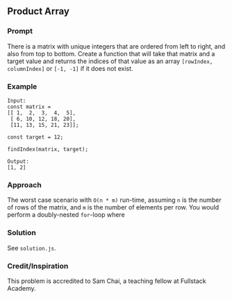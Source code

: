 ## Product Array

### Prompt
There is a matrix with unique integers that are ordered from left to right, and also from top to bottom. Create a function that will take that matrix and a target value and returns the indices of that value as an array `[rowIndex, columnIndex]` or `[-1, -1]` if it does not exist.

### Example
```
Input:
const matrix =
[[ 1,  2,  3,  4,  5],
 [ 6, 10, 12, 18, 20],
 [11, 13, 15, 21, 23]];

const target = 12;

findIndex(matrix, target);

Output:
[1, 2]
```

### Approach
The worst case scenario with `O(n * m)` run-time, assuming `n` is the number of rows of the matrix, and `m` is the number of elements per row. You would perform a doubly-nested `for`-loop where

### Solution
See `solution.js`.

### Credit/Inspiration
This problem is accredited to Sam Chai, a teaching fellow at Fullstack Academy.
